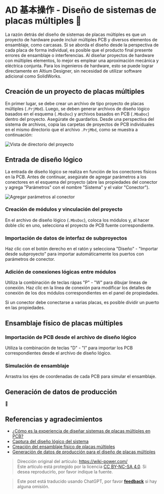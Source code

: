 # AD 基本操作 - Diseño de sistemas de placas múltiples 🚧

La razón detrás del diseño de sistemas de placas múltiples es que un proyecto de hardware puede incluir múltiples PCB y diversos elementos de ensamblaje, como carcasas. Si se aborda el diseño desde la perspectiva de cada placa de forma individual, es posible que el producto final presente errores de ensamblaje o interferencias. Al diseñar proyectos de hardware con múltiples elementos, lo mejor es emplear una aproximación mecánica y eléctrica conjunta. Para los ingenieros de hardware, esto se puede lograr directamente en Altium Designer, sin necesidad de utilizar software adicional como SolidWorks.

## Creación de un proyecto de placas múltiples

En primer lugar, se debe crear un archivo de tipo proyecto de placas múltiples (`.PrjMbd`). Luego, se deben generar archivos de diseño lógico basados en el esquema (`.MbsDoc`) y archivos basados en PCB (`.MbaDoc`) dentro del proyecto. Asegúrate de guardarlos. Desde una perspectiva del sistema de archivos, copia las carpetas de proyectos de PCB individuales en el mismo directorio que el archivo `.PrjMbd`, como se muestra a continuación:

![Vista de directorio del proyecto](https://img.wiki-power.com/d/wiki-media/img/20220106152537.png)

## Entrada de diseño lógico

La entrada de diseño lógico se realiza en función de los conectores físicos en la PCB. Antes de continuar, asegúrate de agregar parámetros a los conectores en el esquema del proyecto (abre las propiedades del conector y agrega "Parámetros" con el nombre "Sistema" y el valor "Conector").

![Agregar parámetros al conector](https://img.wiki-power.com/d/wiki-media/img/20220106163315.png)

### Creación de módulos y vinculación del proyecto

En el archivo de diseño lógico (`.MbsDoc`), coloca los módulos y, al hacer doble clic en uno, selecciona el proyecto de PCB fuente correspondiente.

### Importación de datos de interfaz de subproyectos

Haz clic con el botón derecho en el ratón y selecciona "Diseño" - "Importar desde subproyecto" para importar automáticamente los puertos con parámetros de conector.

### Adición de conexiones lógicas entre módulos

Utiliza la combinación de teclas rápas "P" - "W" para dibujar líneas de conexión. Haz clic en la línea de conexión para modificar los detalles de conexión de los dos módulos correspondientes en el panel de propiedades.

Si un conector debe conectarse a varias placas, es posible dividir un puerto en las propiedades.

## Ensamblaje físico de placas múltiples

### Importación de PCB desde el archivo de diseño lógico

Utiliza la combinación de teclas "D" - "I" para importar los PCB correspondientes desde el archivo de diseño lógico.

### Simulación de ensamblaje

Arrastra los ejes de coordenadas de cada PCB para simular el ensamblaje.

## Generación de datos de producción

🚧

## Referencias y agradecimientos

- [¿Cómo es la experiencia de diseñar sistemas de placas múltiples en PCB?](https://www.altium.com.cn/blog/pcb%E4%B8%AD%E8%BF%9B%E8%A1%8C%E5%A4%9A%E6%9D%BF%E8%AE%BE%E8%AE%A1%E4%BC%9A%E6%98%AF%E6%80%8E%E6%A0%B7%E7%9A%84%E4%BD%93%E9%AA%8C%EF%BC%9F)
- [Captura del diseño lógico del sistema](https://www.altium.com/cn/documentation/altium-designer/capturing-the-logical-system-design-ad)
- [Creación del ensamblaje físico de placas múltiples](https://www.altium.com/cn/documentation/altium-designer/creating-the-physical-multi-board-assembly-ad)
- [Generación de datos de producción para el diseño de placas múltiples](https://www.altium.com/cn/documentation/altium-designer/generating-multi-board-production-data-ad)

> Dirección original del artículo: <https://wiki-power.com/>  
> Este artículo está protegido por la licencia [CC BY-NC-SA 4.0](https://creativecommons.org/licenses/by/4.0/deed.zh). Si desea reproducirlo, por favor indique la fuente.

> Este post está traducido usando ChatGPT, por favor [**feedback**](https://github.com/linyuxuanlin/Wiki_MkDocs/issues/new) si hay alguna omisión.